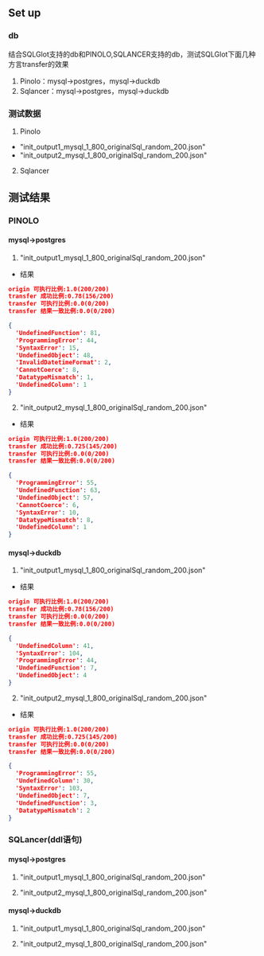 ## Set up
### db
结合SQLGlot支持的db和PINOLO,SQLANCER支持的db，测试SQLGlot下面几种方言transfer的效果
1. Pinolo：mysql->postgres，mysql->duckdb
2. Sqlancer：mysql->postgres，mysql->duckdb
### 测试数据
1. Pinolo
* "init_output1_mysql_1_800_originalSql_random_200.json"
* "init_output2_mysql_1_800_originalSql_random_200.json"
2. Sqlancer


## 测试结果
### PINOLO
#### mysql->postgres
1. "init_output1_mysql_1_800_originalSql_random_200.json"
* 结果
``` JSON
origin 可执行比例:1.0(200/200)
transfer 成功比例:0.78(156/200)
transfer 可执行比例:0.0(0/200)
transfer 结果一致比例:0.0(0/200)
```

``` JSON
{  
  'UndefinedFunction': 81,  
  'ProgrammingError': 44,  
  'SyntaxError': 15,  
  'UndefinedObject': 48,  
  'InvalidDatetimeFormat': 2,  
  'CannotCoerce': 8,  
  'DatatypeMismatch': 1,  
  'UndefinedColumn': 1  
}
```


2. "init_output2_mysql_1_800_originalSql_random_200.json"
* 结果
``` JSON
origin 可执行比例:1.0(200/200)
transfer 成功比例:0.725(145/200)
transfer 可执行比例:0.0(0/200)
transfer 结果一致比例:0.0(0/200)
```

``` JSON
{  
  'ProgrammingError': 55,  
  'UndefinedFunction': 63,  
  'UndefinedObject': 57,  
  'CannotCoerce': 6,  
  'SyntaxError': 10,  
  'DatatypeMismatch': 8,  
  'UndefinedColumn': 1  
}
```


#### mysql->duckdb
1. "init_output1_mysql_1_800_originalSql_random_200.json"
* 结果
``` JSON
origin 可执行比例:1.0(200/200)
transfer 成功比例:0.78(156/200)
transfer 可执行比例:0.0(0/200)
transfer 结果一致比例:0.0(0/200)
```

``` JSON
{  
  'UndefinedColumn': 41,  
  'SyntaxError': 104,  
  'ProgrammingError': 44,  
  'UndefinedFunction': 7,  
  'UndefinedObject': 4  
}
```

2. "init_output2_mysql_1_800_originalSql_random_200.json"
* 结果
``` JSON
origin 可执行比例:1.0(200/200)
transfer 成功比例:0.725(145/200)
transfer 可执行比例:0.0(0/200)
transfer 结果一致比例:0.0(0/200)
```

``` JSON
{  
  'ProgrammingError': 55,  
  'UndefinedColumn': 30,  
  'SyntaxError': 103,  
  'UndefinedObject': 7,  
  'UndefinedFunction': 3,  
  'DatatypeMismatch': 2  
}
```




### SQLancer(ddl语句)

#### mysql->postgres
1. "init_output1_mysql_1_800_originalSql_random_200.json"

2. "init_output2_mysql_1_800_originalSql_random_200.json"


#### mysql->duckdb
1. "init_output1_mysql_1_800_originalSql_random_200.json"

2. "init_output2_mysql_1_800_originalSql_random_200.json"
